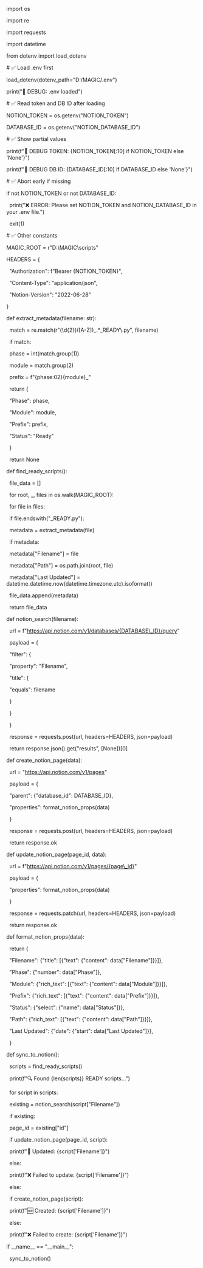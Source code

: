 import os

import re

import requests

import datetime

from dotenv import load\_dotenv



\# ✅ Load .env first

load\_dotenv(dotenv\_path="D:/MAGIC/.env")

print("🔁 DEBUG: .env loaded")



\# ✅ Read token and DB ID after loading

NOTION\_TOKEN = os.getenv("NOTION\_TOKEN")

DATABASE\_ID = os.getenv("NOTION\_DATABASE\_ID")



\# ✅ Show partial values

print(f"🔁 DEBUG TOKEN: {NOTION\_TOKEN\[:10] if NOTION\_TOKEN else 'None'}")

print(f"🔁 DEBUG DB ID: {DATABASE\_ID\[:10] if DATABASE\_ID else 'None'}")



\# ✅ Abort early if missing

if not NOTION\_TOKEN or not DATABASE\_ID:

&nbsp;   print("❌ ERROR: Please set NOTION\_TOKEN and NOTION\_DATABASE\_ID in your .env file.")

&nbsp;   exit(1)



\# ✅ Other constants

MAGIC\_ROOT = r"D:\\MAGIC\\scripts"



HEADERS = {

&nbsp;   "Authorization": f"Bearer {NOTION\_TOKEN}",

&nbsp;   "Content-Type": "application/json",

&nbsp;   "Notion-Version": "2022-06-28"

}



def extract\_metadata(filename: str):

&nbsp;   match = re.match(r"(\\d{2})(\[A-Z])\_.\*\_READY\\.py", filename)

&nbsp;   if match:

&nbsp;       phase = int(match.group(1))

&nbsp;       module = match.group(2)

&nbsp;       prefix = f"{phase:02}{module}\_"

&nbsp;       return {

&nbsp;           "Phase": phase,

&nbsp;           "Module": module,

&nbsp;           "Prefix": prefix,

&nbsp;           "Status": "Ready"

&nbsp;       }

&nbsp;   return None



def find\_ready\_scripts():

&nbsp;   file\_data = \[]

&nbsp;   for root, \_, files in os.walk(MAGIC\_ROOT):

&nbsp;       for file in files:

&nbsp;           if file.endswith("\_READY.py"):

&nbsp;               metadata = extract\_metadata(file)

&nbsp;               if metadata:

&nbsp;                   metadata\["Filename"] = file

&nbsp;                   metadata\["Path"] = os.path.join(root, file)

&nbsp;                   metadata\["Last Updated"] = datetime.datetime.now(datetime.timezone.utc).isoformat()

&nbsp;                   file\_data.append(metadata)

&nbsp;   return file\_data



def notion\_search(filename):

&nbsp;   url = f"https://api.notion.com/v1/databases/{DATABASE\_ID}/query"

&nbsp;   payload = {

&nbsp;       "filter": {

&nbsp;           "property": "Filename",

&nbsp;           "title": {

&nbsp;               "equals": filename

&nbsp;           }

&nbsp;       }

&nbsp;   }

&nbsp;   response = requests.post(url, headers=HEADERS, json=payload)

&nbsp;   return response.json().get("results", \[None])\[0]



def create\_notion\_page(data):

&nbsp;   url = "https://api.notion.com/v1/pages"

&nbsp;   payload = {

&nbsp;       "parent": {"database\_id": DATABASE\_ID},

&nbsp;       "properties": format\_notion\_props(data)

&nbsp;   }

&nbsp;   response = requests.post(url, headers=HEADERS, json=payload)

&nbsp;   return response.ok



def update\_notion\_page(page\_id, data):

&nbsp;   url = f"https://api.notion.com/v1/pages/{page\_id}"

&nbsp;   payload = {

&nbsp;       "properties": format\_notion\_props(data)

&nbsp;   }

&nbsp;   response = requests.patch(url, headers=HEADERS, json=payload)

&nbsp;   return response.ok



def format\_notion\_props(data):

&nbsp;   return {

&nbsp;       "Filename": {"title": \[{"text": {"content": data\["Filename"]}}]},

&nbsp;       "Phase": {"number": data\["Phase"]},

&nbsp;       "Module": {"rich\_text": \[{"text": {"content": data\["Module"]}}]},

&nbsp;       "Prefix": {"rich\_text": \[{"text": {"content": data\["Prefix"]}}]},

&nbsp;       "Status": {"select": {"name": data\["Status"]}},

&nbsp;       "Path": {"rich\_text": \[{"text": {"content": data\["Path"]}}]},

&nbsp;       "Last Updated": {"date": {"start": data\["Last Updated"]}},

&nbsp;   }



def sync\_to\_notion():

&nbsp;   scripts = find\_ready\_scripts()

&nbsp;   print(f"🔍 Found {len(scripts)} READY scripts...")



&nbsp;   for script in scripts:

&nbsp;       existing = notion\_search(script\["Filename"])

&nbsp;       if existing:

&nbsp;           page\_id = existing\["id"]

&nbsp;           if update\_notion\_page(page\_id, script):

&nbsp;               print(f"🔁 Updated: {script\['Filename']}")

&nbsp;           else:

&nbsp;               print(f"❌ Failed to update: {script\['Filename']}")

&nbsp;       else:

&nbsp;           if create\_notion\_page(script):

&nbsp;               print(f"🆕 Created: {script\['Filename']}")

&nbsp;           else:

&nbsp;               print(f"❌ Failed to create: {script\['Filename']}")



if \_\_name\_\_ == "\_\_main\_\_":

&nbsp;   sync\_to\_notion()



